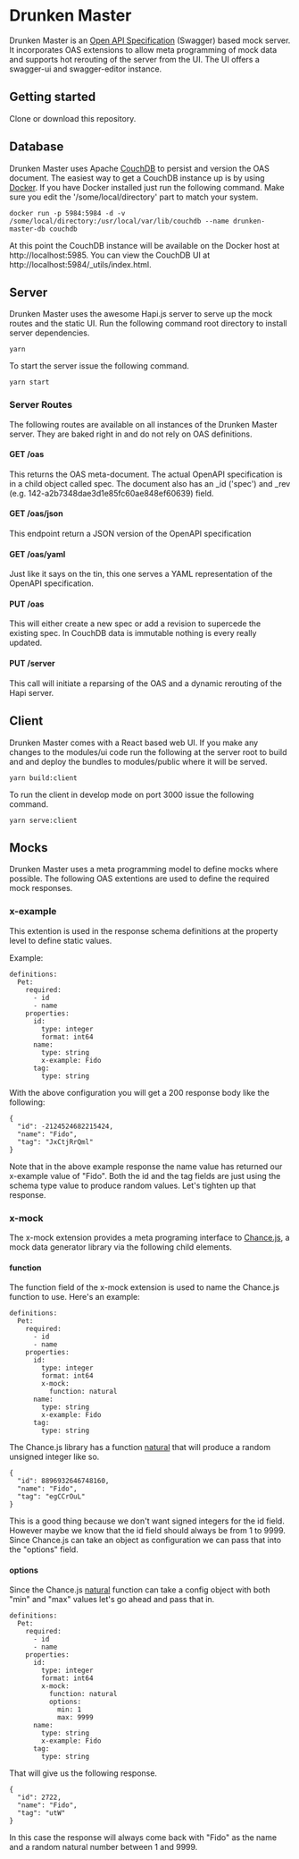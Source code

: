 # Drunken Master

Drunken Master is an [Open API Specification](https://github.com/OAI/OpenAPI-Specification) (Swagger) based mock server. It incorporates OAS extensions to allow meta programming of mock data and supports hot rerouting of the server from the UI. The UI offers a swagger-ui and swagger-editor instance.


## Getting started

Clone or download this repository.

## Database

Drunken Master uses Apache [CouchDB](http://couchdb.apache.org/) to persist and version the OAS document. The easiest way to get a CouchDB instance up is by using [Docker](https://www.docker.com/). If you have Docker installed just run the following command. Make sure you edit the '/some/local/directory' part to match your system.

```
docker run -p 5984:5984 -d -v /some/local/directory:/usr/local/var/lib/couchdb --name drunken-master-db couchdb
``` 
At this point the CouchDB instance will be available on the Docker host at http://localhost:5985. You can view the CouchDB UI at http://localhost:5984/_utils/index.html.
## Server

Drunken Master uses the awesome Hapi.js server to serve up the mock routes and the static UI. Run the following command root directory to install server dependencies.

```
yarn
```

To start the server issue the following command.

```
yarn start
```

### Server Routes

The following routes are available on all instances of the Drunken Master server. They are baked right in and do not rely on OAS definitions.

#### GET /oas

This returns the OAS meta-document. The actual OpenAPI specification is in a child object called spec. The document also has an _id ('spec') and _rev (e.g. 142-a2b7348dae3d1e85fc60ae848ef60639) field.

#### GET /oas/json

This endpoint return a JSON version of the OpenAPI specification

#### GET /oas/yaml

Just like it says on the tin, this one serves a YAML representation of the OpenAPI specification.

#### PUT /oas

This will either create a new spec or add a revision to supercede the existing spec. In CouchDB data is immutable nothing is every really updated.

#### PUT /server

This call will initiate a reparsing of the OAS and a dynamic rerouting of the Hapi server. 
## Client

Drunken Master comes with a React based web UI. If you make any changes to the modules/ui code run the following at the server root to build and and deploy the bundles to modules/public where it will be served.

```
yarn build:client
```

To run the client in develop mode on port 3000 issue the following command.

```
yarn serve:client
```

## Mocks

Drunken Master uses a meta programming model to define mocks where possible. The following OAS extentions are used to define the required mock responses.

### x-example

This extention is used in the response schema definitions at the property level to define static values.


Example:

```
definitions:
  Pet:
    required:
      - id
      - name
    properties:
      id:
        type: integer
        format: int64
      name:
        type: string
        x-example: Fido
      tag:
        type: string
```

With the above configuration you will get a 200 response body like the following:

```
{
  "id": -2124524682215424,
  "name": "Fido",
  "tag": "JxCtjRrQml"
}
```

Note that in the above example response the name value has returned our x-example value of "Fido". Both the id and the tag fields are just using the schema type value to produce random values. Let's tighten up that response.

### x-mock

The x-mock extension provides a meta programing interface to [Chance.js](http://chancejs.com), a mock data generator library via the following child elements.

#### function

The function field of the x-mock extension is used to name the Chance.js function to use. Here's an example:

```
definitions:
  Pet:
    required:
      - id
      - name
    properties:
      id:
        type: integer
        format: int64
        x-mock:
          function: natural
      name:
        type: string
        x-example: Fido
      tag:
        type: string
```

The Chance.js library has a function [natural](http://chancejs.com/#natural) that will produce a random unsigned integer like so.


```
{
  "id": 8896932646748160,
  "name": "Fido",
  "tag": "egCCrOuL"
}
``` 

This is a good thing because we don't want signed integers for the id field. However maybe we know that the id field should always be from 1 to 9999. Since Chance.js can take an object as configuration we can pass that into the "options" field.

#### options

Since the Chance.js [natural](http://chancejs.com/#natural) function can take a config object with both "min" and "max" values let's go ahead and pass that in.


```
definitions:
  Pet:
    required:
      - id
      - name
    properties:
      id:
        type: integer
        format: int64
        x-mock:
          function: natural
          options:
            min: 1
            max: 9999
      name:
        type: string
        x-example: Fido
      tag:
        type: string
```

That will give us the following response.

```
{
  "id": 2722,
  "name": "Fido",
  "tag": "utW"
}
```

In this case the response will always come back with "Fido" as the name and a random natural number between 1 and 9999.


